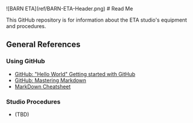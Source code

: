 <link href = "ref/_barn.css" rel="stylesheet" type="text/css" />
![BARN ETA](ref/BARN-ETA-Header.png)
# Read Me

This GitHub repository is for information about the ETA studio's equipment and procedures.

## General References

### Using GitHub

- [GitHub: "Hello World" Getting started with GitHub](https://guides.github.com/activities/hello-world/)
- [GitHub: Mastering Markdown](https://guides.github.com/features/mastering-markdown/)
- [MarkDown Cheatsheet](https://github.com/adam-p/markdown-here/wiki/Markdown-Cheatsheet)

### Studio Procedures
- (TBD)